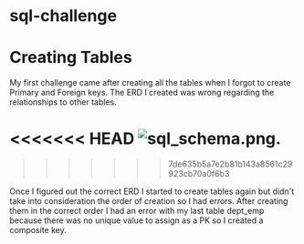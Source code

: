 # sql-challenge

# Creating Tables

My first challenge came after creating all the tables when I forgot to create Primary and Foreign keys.  The ERD I created was wrong regarding the relationships to other tables.

<<<<<<< HEAD
![sql_schema.png](spl_schema.png). 
=======
>>>>>>> 7de635b5a7e2b81b143a8561c29923cb70a0f6b3

Once I figured out the correct ERD I started to create tables again but didn't take into consideration the order of creation so I had errors.  After creating them in the correct order I had an error with my last table dept_emp because there was no unique value to assign as a PK so I created a composite key.

